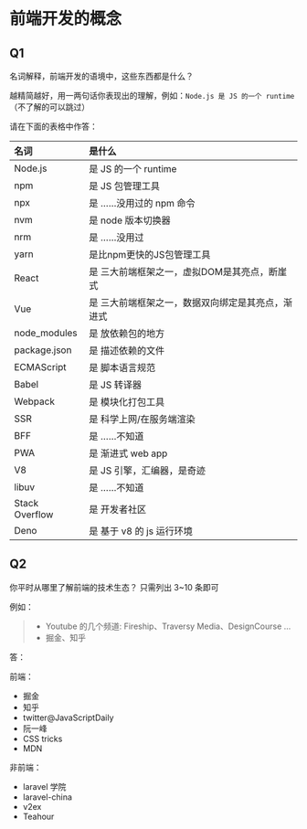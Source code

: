 # 前端开发的概念

## Q1

名词解释，前端开发的语境中，这些东西都是什么？

越精简越好，用一两句话你表现出的理解，例如：`Node.js 是 JS 的一个 runtime`  
（不了解的可以跳过）

请在下面的表格中作答：

| 名词           | 是什么                                            |
| :------------- | :------------------------------------------------ |
| Node.js        | 是 JS 的一个 runtime                              |
| npm            | 是 JS 包管理工具                                  |
| npx            | 是 ……没用过的 npm 命令                            |
| nvm            | 是 node 版本切换器                                |
| nrm            | 是 ……没用过                                       |
| yarn           | 是比npm更快的JS包管理工具                         |
| React          | 是 三大前端框架之一，虚拟DOM是其亮点，断崖式      |
| Vue            | 是 三大前端框架之一，数据双向绑定是其亮点，渐进式 |
| node_modules   | 是 放依赖包的地方                                 |
| package.json   | 是 描述依赖的文件                                 |
| ECMAScript     | 是 脚本语言规范                                   |
| Babel          | 是 JS 转译器                                      |
| Webpack        | 是 模块化打包工具                                 |
| SSR            | 是 科学上网/在服务端渲染                          |
| BFF            | 是 ……不知道                                       |
| PWA            | 是 渐进式 web app                                 |
| V8             | 是 JS 引擎，汇编器，是奇迹                        |
| libuv          | 是 ……不知道                                       |
| Stack Overflow | 是 开发者社区                                     |
| Deno           | 是 基于 v8 的 js 运行环境                         |

## Q2

你平时从哪里了解前端的技术生态？
只需列出 3~10 条即可

例如：

> - Youtube 的几个频道: Fireship、Traversy Media、DesignCourse …
> - 掘金、知乎

答：

前端：

- 掘金
- 知乎
- twitter@JavaScriptDaily
- 阮一峰
- CSS tricks
- MDN

非前端：

- laravel 学院
- laravel-china
- v2ex
- Teahour
